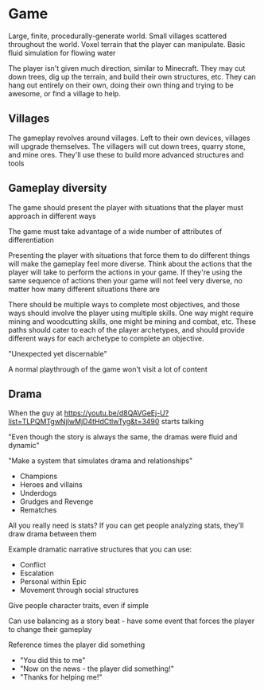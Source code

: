 # Game

Large, finite, procedurally-generate world. Small villages scattered throughout the world. Voxel terrain that the player can manipulate. Basic fluid simulation for flowing water

The player isn't given much direction, similar to Minecraft. They may cut down trees, dig up the terrain, and build their own structures, etc. They can hang out entirely on their own, doing their own thing and trying to be awesome, or find a village to help. 

## Villages

The gameplay revolves around villages. Left to their own devices, villages will upgrade themselves. The villagers will cut down trees, quarry stone, and mine ores. They'll use these to build more advanced structures and tools

## Gameplay diversity

The game should present the player with situations that the player must approach in different ways

The game must take advantage of a wide number of attributes of differentiation

Presenting the player with situations that force them to do different things will make the gameplay feel more diverse. Think about the actions that the player will take to perform the actions in your game. If they're using the same sequence of actions then your game will not feel very diverse, no matter how many different situations there are

There should be multiple ways to complete most objectives, and those ways should involve the player using multiple skills. One way might require mining and woodcutting skills, one might be mining and combat, etc. These paths should cater to each of the player archetypes, and should provide different ways for each archetype to complete an objective.

"Unexpected yet discernable"

A normal playthrough of the game won't visit a lot of content

## Drama

When the guy at https://youtu.be/d8QAVGeEj-U?list=TLPQMTgwNjIwMjD4tHdCtlwTyg&t=3490 starts talking

"Even though the story is always the same, the dramas were fluid and dynamic"

"Make a system that simulates drama and relationships"

- Champions
- Heroes and villains
- Underdogs
- Grudges and Revenge
- Rematches

All you really need is stats? If you can get people analyzing stats, they'll draw drama between them

Example dramatic narrative structures that you can use:

- Conflict
- Escalation
- Personal within Epic
- Movement through social structures

Give people character traits, even if simple

Can use balancing as a story beat - have some event that forces the player to change their gameplay

Reference times the player did something

- "You did this to me"
- "Now on the news - the player did something!"
- "Thanks for helping me!"
